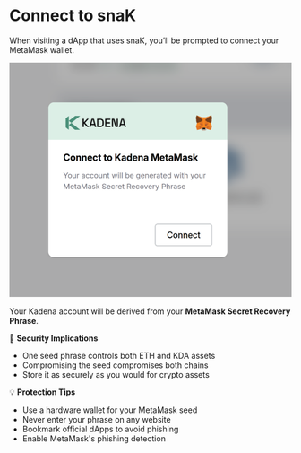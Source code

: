 # Connect to snaK

When visiting a dApp that uses snaK, you’ll be prompted to connect your MetaMask wallet.

![Connect to snaK via MetaMask](../images/connect-kadena-metamask.png)

Your Kadena account will be derived from your **MetaMask Secret Recovery Phrase**.  

🔐 **Security Implications**  
- One seed phrase controls both ETH and KDA assets  
- Compromising the seed compromises both chains  
- Store it as securely as you would for crypto assets  

💡 **Protection Tips**  
- Use a hardware wallet for your MetaMask seed  
- Never enter your phrase on any website  
- Bookmark official dApps to avoid phishing  
- Enable MetaMask's phishing detection

